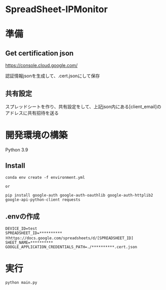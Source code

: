 # SpreadSheet-IPMonitor


# 準備

## Get certification json
https://console.cloud.google.com/

認証情報jsonを生成して、.cert.jsonにして保存


## 共有設定
スプレッドシートを作り、共有設定をして、上記json内にある[client_email]のアドレスに共有招待を送る

# 開発環境の構築 
Python 3.9

## Install 
```
conda env create -f environment.yml

or

pip install google-auth google-auth-oauthlib google-auth-httplib2 google-api-python-client requests

```

## .envの作成
```
DEVICE_ID=test
SPREADSHEET_ID=********** ※https://docs.google.com/spreadsheets/d/[SPREADSHEET_ID]
SHEET_NAME=**********
GOOGLE_APPLICATION_CREDENTIALS_PATH=./**********.cert.json
``` 

# 実行
```
python main.py
```


